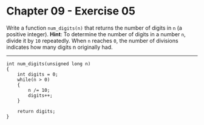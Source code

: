 # Chapter 09 - Exercise 05

Write a function `num_digits(n)` that returns the number of digits in `n` (a positive integer). __Hint__: To determine the number of digits in a number `n`, divide it by `10` repeatedly. When `n` reaches `0`, the number of divisions indicates how many digits n originally had.

---

```
int num_digits(unsigned long n)                                                 
{                                                                               
    int digits = 0;                                                             
    while(n > 0)                                                     
    {                                                                           
        n /= 10;                                                                
        digits++;
    }                                                                           
                                                                                
    return digits;                                                              
}
```
